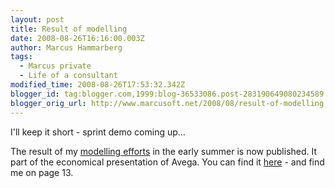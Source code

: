 ```yaml
---
layout: post
title: Result of modelling
date: 2008-08-26T16:16:00.003Z
author: Marcus Hammarberg
tags:
  - Marcus private
  - Life of a consultant
modified_time: 2008-08-26T17:53:32.342Z
blogger_id: tag:blogger.com,1999:blog-36533086.post-283190649080234589
blogger_orig_url: http://www.marcusoft.net/2008/08/result-of-modelling.html
---
```



I'll keep
it short - sprint demo coming up...

The result of my [modelling
efforts](http://www.marcusoft.net/2008/06/new-modeljob.html) in the
early summer is now published. It part of the economical presentation of
Avega. You can find it
[here](http://feed.ne.cision.com/client/avega//Commands/File.aspx?id=851776) -
and find me on page 13.
